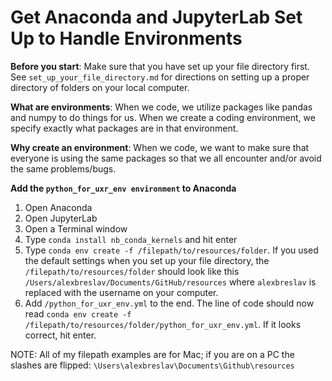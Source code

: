# Get Anaconda and JupyterLab Set Up to Handle Environments
**Before you start**: Make sure that you have set up your file directory first. See `set_up_your_file_directory.md` for directions on setting up a proper directory of folders on your local computer.

**What are environments**: When we code, we utilize packages like pandas and numpy to do things for us. When we create a coding environment, we specify exactly what packages are in that environment.  

**Why create an environment**: When we code, we want to make sure that everyone is using the same packages so that we all encounter and/or avoid the same problems/bugs.

**Add the `python_for_uxr_env environment` to Anaconda**
1. Open Anaconda
2. Open JupyterLab
3. Open a Terminal window
4. Type `conda install nb_conda_kernels` and hit enter
5. Type `conda env create -f /filepath/to/resources/folder`. If you used the default settings when you set up your file directory, the `/filepath/to/resources/folder` should look like this `/Users/alexbreslav/Documents/GitHub/resources` where `alexbreslav` is replaced with the username on your computer.
6. Add `/python_for_uxr_env.yml` to the end. The line of code should now read `conda env create -f /filepath/to/resources/folder/python_for_uxr_env.yml`. If it looks correct, hit enter.

NOTE: All of my filepath examples are for Mac; if you are on a PC the slashes are flipped: `\Users\alexbreslav\Documents\Github\resources`
